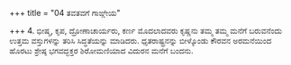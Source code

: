 +++
title = "04 ತವತವಗೆ ಗಾಙ್ಗೇಯ"

+++
4. ಭೀಷ್ಮ, ಕೃಪ, ದ್ರೋಣಾಚಾರ್ಯರು, ಕರ್ಣ ಮೊದಲಾದವರು ಕೃಷ್ಣನು ತಮ್ಮ ತಮ್ಮ ಮನೆಗೆ ಬರುವನೆಂದು ಉತ್ತಮ ವಸ್ತುಗಳನ್ನು ತರಿಸಿ ಸಿದ್ಧತೆಯನ್ನು ಮಾಡಿದರು. ಧೃತರಾಷ್ಟ್ರನನ್ನು ಬೀಳ್ಕೊಂಡು ಕೌರವನ ಅರಮನೆಯಿಂದ ಹೊರಟು ಶ್ರೇಷ್ಠ ಭಗವದ್ಭಕ್ತರ ಶಿರೋಮಣಿಯಾದ ವಿದುರನ ಮನೆಗೆ ಬಂದನು.